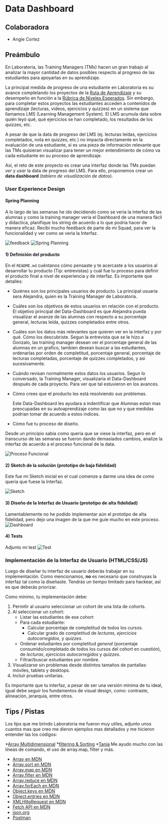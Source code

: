 # Data Dashboard

## Colaboradora
+ Angie Cortez

## Preámbulo

En Laboratoria, las Training Managers (TMs) hacen un gran trabajo al analizar la
mayor cantidad de datos posibles respecto al progreso de las estudiantes para
apoyarlas en su aprendizaje.

La principal medida de progreso de una estudiante en Laboratoria es su avance
completando los proyectos de la [Ruta de Aprendizaje](https://docs.google.com/spreadsheets/d/1AoXQjZnZ5MTPwJPNEGDyvn5vksiOUoPr932TjAldTE4/edit#gid=536983970)
y su desempeño en función a la [Rúbrica de Niveles Esperados](https://docs.google.com/spreadsheets/d/e/2PACX-1vSkQy1waRpQ-16sn7VogiDTy-Fz5e7OSZSYUCiHC_bkLAKYewr4L8pWJ_BG210PeULe-TjLScNQQT_x/pubhtml).
Sin embargo, para completar estos proyectos las estudiantes acceden a contenidos
de aprendizaje (lecturas, videos, ejercicios y quizzes) en un sistema que
llamamos LMS (Learning Management System). El LMS acumula data sobre quién
leyó qué, qué ejercicios se han completado, los resultados de los quizzes, etc.

A pesar de que la data de progreso del LMS (ej. lecturas leídas, ejercicios
  completados, nota en quizzes, etc.) no impacta directamente en la evaluación
  de una estudiante, sí es una pieza de información relevante que las TMs
  quisieran visualizar para tener un mejor entendimiento de cómo va cada
  estudiante en su proceso de aprendizaje.

Así, el reto de este proyecto es crear una interfaz donde las TMs puedan
_ver_ y _usar_ la data de progreso del LMS. Para ello, proponemos crear un
**data dashboard** (_tablero de visualización de datos_).

### User Experience Design

#### Spring Planning
 A lo largo de las semanas he ido decidiendo como se veria la interfaz de las alumnas y como la training manager veria el Dashboard de una manera fácil y didactica, planifique los string de acuerdo a lo que podria hacer de manera eficaz. Recibí mucho feedback de parte de mi Squad, para ver la funcionalidad y ver como se veria la Interfaz.

 ![feedback](/image/feedBack.jpg)
 ![Spring Planning](/image/springPlaning.jpg)

#### 1) Definición del producto

En el `README.md` cuéntanos cómo pensaste y te acercaste a los usuarios al
desarrollar tu producto (Tip: entrevistas) y cuál fue tu proceso para definir
el producto final a nivel de experiencia y de interfaz. Es importante que
detalles:

* Quiénes son los principales usuarios de producto.
La principal usuaria sera Alejandra, quien es la Training Manager de Laboratoria.

* Cuáles son los objetivos de estos usuarios en relación con el producto.
El objetivo principal del Data-Dashboard es que Alejandra pueda visualizar el avanze de las alumnas con respecto a su porcentaje general, lecturas leída, quizzes completados entre otros.

* Cuáles son los datos más relevantes que quieren ver en la interfaz y
  por qué. Cómo los descubriste.
  Segun la entrevista que se le hizo a Gonzalo, las training manager desean ver el porcentaje general de las alumnas en un grafico, tambien desean buscar a las estudiantes, ordenarlas por orden de completitud, porcentaje general, porcentaje de lecturas completadas, porcentaje de quizzes completados, y asi sucesivamente.

* Cuándo revisan normalmente estos datos los usuarios.
  Segun lo conversado, la Training Manager, visualizaría el Data-Dashboard después de cada proyecto. Para ver que tal estuvieron en los avances.

* Cómo crees que el producto les está resolviendo sus problemas.

  Este Data-Dashboard les ayudara a indentificar que Alumnas estan mas preocupadas en su autoaprendizaje como las que no y que medidas podrian tomar de acuerdo a estos indices.

* Cómo fue tu proceso de diseño.

 Desde un principio sabia como queria que se viese la interfaz, pero en el transcurso de las semanas se fueron dando demasiados cambios, analize la interfaz de acuerdo a el proceso funcional de la data.

 ![Proceso Funcional](/image/planeacion/jpg)

#### 2) Sketch de la solución (prototipo de baja fidelidad)

Este fue mi Sketch inicial en el cual comenze a darme una idea de como queria que fuese la Interfaz.

![Sketch](/image/prototipadoManual)

#### 3) Diseño de la Interfaz de Usuario (prototipo de alta fidelidad)

Lamentablemente no he podido implementar aún el prototipo de alta fidelidad, pero dejo una imagen de la que me guíe mucho en este proceso.
![Dashboard](/image/dashboard-in-browser.jpg)


#### 4) Tests

Adjunto mi test
![Test](/image/test-formulario.jpg)



### Implementación de la Interfaz de Usuario (HTML/CSS/JS)

Luego de diseñar tu interfaz de usuario deberás trabajar en su implementación.
Como mencionamos, **no** es necesario que construyas la interfaz tal como la
diseñaste. Tendrás un tiempo limitado para hackear, así es que deberás priorizar.

Como mínimo, tu implementación debe:

1. Permitir al usuario seleccionar un cohort de una lista de cohorts.
2. Al seleccionar un cohort:
   - Listar las estudiantes de ese cohort
   - Para cada estudiante:
     + Calcular porcentaje de completitud de todos los _cursos_.
     + Calcular grado de completitud de _lecturas_, _ejercicios autocorregidos_,
       y _quizzes_.
   - Ordenar estudiantes por completitud _general_ (porcentaje consumido/completado
     de todos los cursos del cohort en cuestión), de _lecturas_, _ejercicios
     autocorregidos_ y _quizzes_.
   - Filtrar/buscar estudiantes por nombre.
3. Visualizarse sin problemas desde distintos tamaños de pantallas: móviles,
   tablets y desktops.
4. Incluir pruebas unitarias.

Es importante que tu interfaz, a pesar de ser una versión mínima de tu ideal,
igual debe seguir los fundamentos de visual design, como: contraste,
alineación, jerarquía, entre otros.


## Tips / Pistas

Los tips que me brindo Laboratoria me fueron muy utiles, adjunto unos cuantos mas que creo me dieron ejemplos mas detallados y me hicieron entender las los códigos:

*[Array Multidimensional](http://www.jstips.co/es_es/javascript/flattening-multidimensional-arrays-in-javascript/)
*[filtering & Sorting](http://www.jstips.co/es_es/javascript/filtering-and-sorting-a-list-of-strings/)
*[Tania](https://www.taniarascia.com/real-world-examples-of-map-filter-and-reduce-in-javascript/) Me ayudo mucho con las líneas de comando, el uso de array.map, filter y más.
* [Array en MDN](https://developer.mozilla.org/es/docs/Web/JavaScript/Referencia/Objetos_globales/Array)
* [Array.sort en MDN](https://developer.mozilla.org/es/docs/Web/JavaScript/Referencia/Objetos_globales/Array/sort)
* [Array.map en MDN](https://developer.mozilla.org/es/docs/Web/JavaScript/Referencia/Objetos_globales/Array/map)
* [Array.filter en MDN](https://developer.mozilla.org/es/docs/Web/JavaScript/Referencia/Objetos_globales/Array/filter)
* [Array.reduce en MDN](https://developer.mozilla.org/es/docs/Web/JavaScript/Referencia/Objetos_globales/Array/reduce)
* [Array.forEach en MDN](https://developer.mozilla.org/es/docs/Web/JavaScript/Referencia/Objetos_globales/Array/forEach)
* [Object.keys en MDN](https://developer.mozilla.org/es/docs/Web/JavaScript/Referencia/Objetos_globales/Object/keys)
* [Object.entries en MDN](https://developer.mozilla.org/es/docs/Web/JavaScript/Referencia/Objetos_globales/Object/entries)
* [XMLHttpRequest en MDN](https://developer.mozilla.org/en-US/docs/Web/API/XMLHttpRequest)
* [Fetch API en MDN](https://developer.mozilla.org/en-US/docs/Web/API/Fetch_API)
* [json.org](https://json.org/json-es.html)
* [Postman](https://chrome.google.com/webstore/detail/postman/fhbjgbiflinjbdggehcddcbncdddomop?hl=en)

